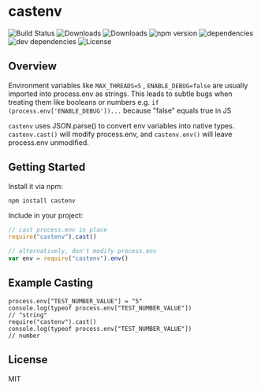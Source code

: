 # castenv

![Build Status](https://img.shields.io/travis/tonymet/castenv.svg)
![Downloads](https://img.shields.io/npm/dm/castenv.svg)
![Downloads](https://img.shields.io/npm/dt/castenv.svg)
![npm version](https://img.shields.io/npm/v/castenv.svg)
![dependencies](https://img.shields.io/david/tonymet/castenv.svg)
![dev dependencies](https://img.shields.io/david/dev/tonymet/castenv.svg)
![License](https://img.shields.io/npm/l/castenv.svg)

## Overview

Environment variables like `MAX_THREADS=5` , `ENABLE_DEBUG=false` are usually imported into process.env as strings.
This leads to subtle bugs when treating them like booleans or numbers e.g. `if (process.env['ENABLE_DEBUG'])...`
because "false" equals true in JS

`castenv` uses JSON.parse() to convert env variables into native types.  `castenv.cast()` will modify process.env,
 and `castenv.env()` will leave process.env unmodified.

## Getting Started

Install it via npm:

```shell
npm install castenv
```

Include in your project:

```javascript
// cast process.env in place
require("castenv").cast()

// alternatively, don't modify process.env
var env = require("castenv").env()
```


## Example Casting
```
process.env["TEST_NUMBER_VALUE"] = "5"
console.log(typeof process.env["TEST_NUMBER_VALUE"])
// "string"
require("castenv").cast()
console.log(typeof process.env["TEST_NUMBER_VALUE"])
// number
```
## License

MIT
